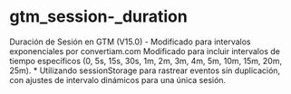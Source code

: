 # gtm_session-_duration
Duración de Sesión en GTM (V15.0) - Modificado para intervalos exponenciales por convertiam.com  Modificado para incluir intervalos de tiempo específicos (0, 5s, 15s, 30s, 1m, 2m, 3m, 4m, 5m, 10m, 15m, 20m, 25m).  * Utilizando sessionStorage para rastrear eventos sin duplicación, con ajustes de intervalo dinámicos para una única sesión.
